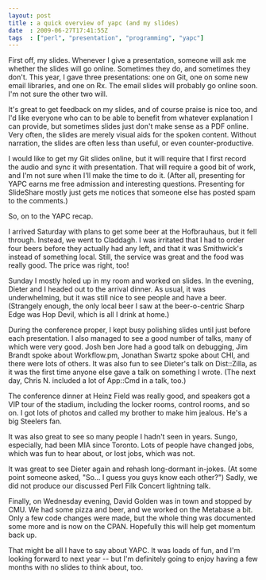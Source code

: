 ```yaml
---
layout: post
title : a quick overview of yapc (and my slides)
date  : 2009-06-27T17:41:55Z
tags  : ["perl", "presentation", "programming", "yapc"]
---
```

First off, my slides.  Whenever I give a presentation, someone will ask me whether the slides will go online.  Sometimes they do, and sometimes they don't.  This year, I gave three presentations: one on Git, one on some new email libraries, and one on Rx.  The email slides will probably go online soon. I'm not sure the other two will.

It's great to get feedback on my slides, and of course praise is nice too, and I'd like everyone who can to be able to benefit from whatever explanation I can provide, but sometimes slides just don't make sense as a PDF online.  Very often, the slides are merely visual aids for the spoken content.  Without narration, the slides are often less than useful, or even counter-productive.

I would like to get my Git slides online, but it will require that I first record the audio and sync it with presentation.  That will require a good bit of work, and I'm not sure when I'll make the time to do it.  (After all, presenting for YAPC earns me free admission and interesting questions. Presenting for SlideShare mostly just gets me notices that someone else has posted spam to the comments.)

So, on to the YAPC recap.

I arrived Saturday with plans to get some beer at the Hofbrauhaus, but it fell through.  Instead, we went to Claddagh.  I was irritated that I had to order four beers before they actually had any left, and that it was Smithwick's instead of something local.  Still, the service was great and the food was really good.  The price was right, too!

Sunday I mostly holed up in my room and worked on slides.  In the evening, Dieter and I headed out to the arrival dinner.  As usual, it was underwhelming, but it was still nice to see people and have a beer.  (Strangely enough, the only local beer I saw at the beer-o-centric Sharp Edge was Hop Devil, which is all I drink at home.)

During the conference proper, I kept busy polishing slides until just before each presentation.  I also managed to see a good number of talks, many of which were very good.  Josh ben Jore had a good talk on debugging, Jim Brandt spoke about Workflow.pm, Jonathan Swartz spoke about CHI, and there were lots of others.  It was also fun to see Dieter's talk on Dist::Zilla, as it was the first time anyone else gave a talk on something I wrote.  (The next day, Chris N. included a lot of App::Cmd in a talk, too.)

The conference dinner at Heinz Field was really good, and speakers got a VIP tour of the stadium, including the locker rooms, control rooms, and so on.  I got lots of photos and called my brother to make him jealous.  He's a big Steelers fan.

It was also great to see so many people I hadn't seen in years.  Sungo, especially, had been MIA since Toronto.  Lots of people have changed jobs, which was fun to hear about, or lost jobs, which was not.

It was great to see Dieter again and rehash long-dormant in-jokes.  (At some point someone asked, "So... I guess you guys know each other?")  Sadly, we did not produce our discussed Perl Filk Concert lightning talk.

Finally, on Wednesday evening, David Golden was in town and stopped by CMU.  We had some pizza and beer, and we worked on the Metabase a bit.  Only a few code changes were made, but the whole thing was documented some more and is now on the CPAN.  Hopefully this will help get momentum back up.

That might be all I have to say about YAPC.  It was loads of fun, and I'm looking forward to next year -- but I'm definitely going to enjoy having a few months with no slides to think about, too. 
